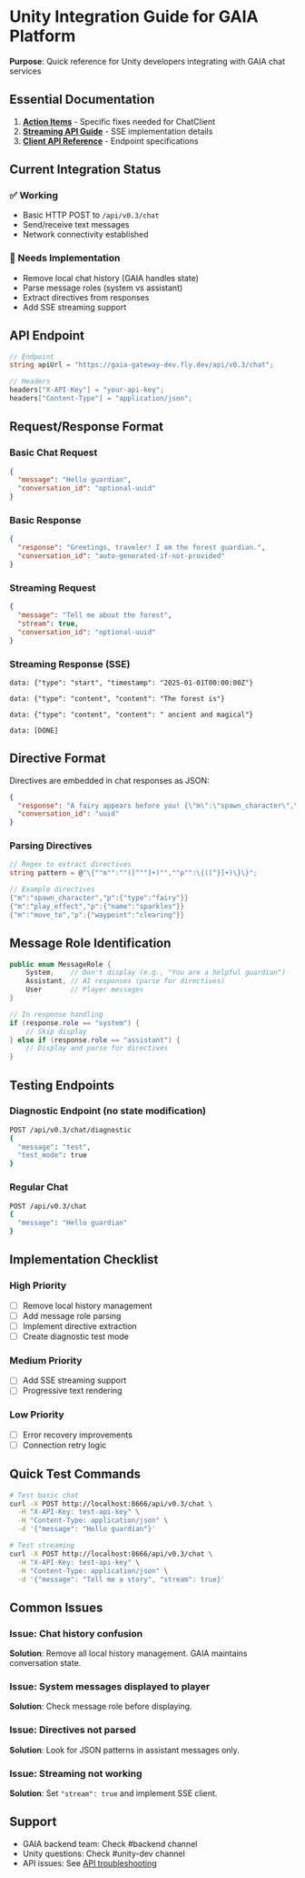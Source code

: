 # Unity Integration Guide for GAIA Platform

**Purpose**: Quick reference for Unity developers integrating with GAIA chat services

## Essential Documentation

1. **[Action Items](../unity-chatclient-feedback-action-items.md)** - Specific fixes needed for ChatClient
2. **[Streaming API Guide](../api/streaming/streaming-api-guide.md)** - SSE implementation details
3. **[Client API Reference](../api/reference/CLIENT_API_REFERENCE.md)** - Endpoint specifications

## Current Integration Status

### ✅ Working
- Basic HTTP POST to `/api/v0.3/chat`
- Send/receive text messages
- Network connectivity established

### 🔧 Needs Implementation
- Remove local chat history (GAIA handles state)
- Parse message roles (system vs assistant)
- Extract directives from responses
- Add SSE streaming support

## API Endpoint

```csharp
// Endpoint
string apiUrl = "https://gaia-gateway-dev.fly.dev/api/v0.3/chat";

// Headers
headers["X-API-Key"] = "your-api-key";
headers["Content-Type"] = "application/json";
```

## Request/Response Format

### Basic Chat Request
```json
{
  "message": "Hello guardian",
  "conversation_id": "optional-uuid"
}
```

### Basic Response
```json
{
  "response": "Greetings, traveler! I am the forest guardian.",
  "conversation_id": "auto-generated-if-not-provided"
}
```

### Streaming Request
```json
{
  "message": "Tell me about the forest",
  "stream": true,
  "conversation_id": "optional-uuid"
}
```

### Streaming Response (SSE)
```
data: {"type": "start", "timestamp": "2025-01-01T00:00:00Z"}

data: {"type": "content", "content": "The forest is"}

data: {"type": "content", "content": " ancient and magical"}

data: [DONE]
```

## Directive Format

Directives are embedded in chat responses as JSON:

```json
{
  "response": "A fairy appears before you! {\"m\":\"spawn_character\",\"p\":{\"type\":\"fairy\",\"position\":[10,0,5]}}",
  "conversation_id": "uuid"
}
```

### Parsing Directives

```csharp
// Regex to extract directives
string pattern = @"\{""m"":""([^""]+)"",""p"":\{([^}]+)\}\}";

// Example directives
{"m":"spawn_character","p":{"type":"fairy"}}
{"m":"play_effect","p":{"name":"sparkles"}}
{"m":"move_to","p":{"waypoint":"clearing"}}
```

## Message Role Identification

```csharp
public enum MessageRole {
    System,    // Don't display (e.g., "You are a helpful guardian")
    Assistant, // AI responses (parse for directives)
    User       // Player messages
}

// In response handling
if (response.role == "system") {
    // Skip display
} else if (response.role == "assistant") {
    // Display and parse for directives
}
```

## Testing Endpoints

### Diagnostic Endpoint (no state modification)
```bash
POST /api/v0.3/chat/diagnostic
{
  "message": "test",
  "test_mode": true
}
```

### Regular Chat
```bash
POST /api/v0.3/chat
{
  "message": "Hello guardian"
}
```

## Implementation Checklist

### High Priority
- [ ] Remove local history management
- [ ] Add message role parsing
- [ ] Implement directive extraction
- [ ] Create diagnostic test mode

### Medium Priority  
- [ ] Add SSE streaming support
- [ ] Progressive text rendering

### Low Priority
- [ ] Error recovery improvements
- [ ] Connection retry logic

## Quick Test Commands

```bash
# Test basic chat
curl -X POST http://localhost:8666/api/v0.3/chat \
  -H "X-API-Key: test-api-key" \
  -H "Content-Type: application/json" \
  -d '{"message": "Hello guardian"}'

# Test streaming
curl -X POST http://localhost:8666/api/v0.3/chat \
  -H "X-API-Key: test-api-key" \
  -H "Content-Type: application/json" \
  -d '{"message": "Tell me a story", "stream": true}'
```

## Common Issues

### Issue: Chat history confusion
**Solution**: Remove all local history management. GAIA maintains conversation state.

### Issue: System messages displayed to player
**Solution**: Check message role before displaying.

### Issue: Directives not parsed
**Solution**: Look for JSON patterns in assistant messages only.

### Issue: Streaming not working
**Solution**: Set `"stream": true` and implement SSE client.

## Support

- GAIA backend team: Check #backend channel
- Unity questions: Check #unity-dev channel
- API issues: See [API troubleshooting](../api/README.md)